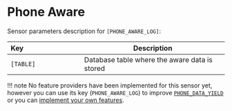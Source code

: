 # Phone Aware

Sensor parameters description for `[PHONE_AWARE_LOG]`:

|Key&nbsp;&nbsp;&nbsp;&nbsp;&nbsp;&nbsp;&nbsp;&nbsp;&nbsp;&nbsp;&nbsp;&nbsp;&nbsp;&nbsp;&nbsp;&nbsp;&nbsp;&nbsp;&nbsp;&nbsp;&nbsp;&nbsp;&nbsp;&nbsp;&nbsp;&nbsp;&nbsp;&nbsp;&nbsp;            | Description |
|----------------|-----------------------------------------------------------------------------------------------------------------------------------
|`[TABLE]`| Database table where the aware data is stored

!!! note
    No feature providers have been implemented for this sensor yet, however you can use its key (`PHONE_AWARE_LOG`) to improve [`PHONE_DATA_YIELD`](../phone-data-yield) or you can [implement your own features](../add-new-features).